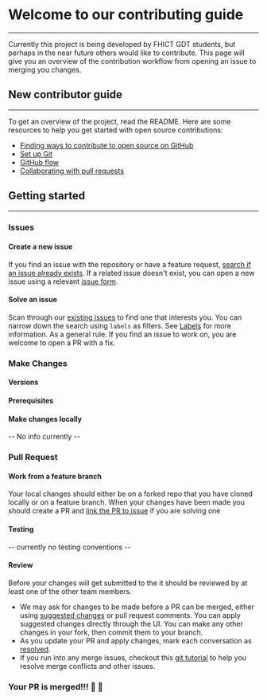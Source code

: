# Welcome to our contributing guide
---
Currently this project is being developed by FHICT GDT students, but perhaps in the near future others would like to contribute.
This page will give you an overview of the contribution workflow from opening an issue to merging you changes.

## New contributor guide
---
To get an overview of the project, read the README. Here are some resources to help you get started with open source contributions:

- [Finding ways to contribute to open source on GitHub](https://docs.github.com/en/get-started/exploring-projects-on-github/finding-ways-to-contribute-to-open-source-on-github)
- [Set up Git](https://docs.github.com/en/get-started/quickstart/set-up-git)
- [GitHub flow](https://docs.github.com/en/get-started/quickstart/github-flow)
- [Collaborating with pull requests](https://docs.github.com/en/github/collaborating-with-pull-requests)

## Getting started
---
### Issues
#### Create a new issue

If you find an issue with the repository or have a feature request, [search if an issue already exists](https://docs.github.com/en/github/searching-for-information-on-github/searching-on-github/searching-issues-and-pull-requests#search-by-the-title-body-or-comments). If a related issue doesn't exist, you can open a new issue using a relevant [issue form](https://github.com/github/docs/issues/new/choose).

#### Solve an issue

Scan through our [existing issues](https://github.com/Extiriority/Industry-Project-9/issues) to find one that interests you. You can narrow down the search using `labels` as filters. See [Labels](/contributing/how-to-use-labels.md) for more information. As a general rule. If you find an issue to work on, you are welcome to open a PR with a fix.
### Make Changes
#### Versions

#### Prerequisites 

#### Make changes locally
-- No info currently --


### Pull Request
#### Work from a feature branch
Your local changes should either be on a forked repo that you have cloned locally or on a feature branch.
When your changes have been made you should create a PR and [link the PR to issue](https://docs.github.com/en/issues/tracking-your-work-with-issues/linking-a-pull-request-to-an-issue) if you are solving one
#### Testing
-- currently no testing conventions --

#### Review
Before your changes will get submitted to the it should be reviewed by at least one of the other team members.

- We may ask for changes to be made before a PR can be merged, either using [suggested changes](https://docs.github.com/en/github/collaborating-with-issues-and-pull-requests/incorporating-feedback-in-your-pull-request) or pull request comments. You can apply suggested changes directly through the UI. You can make any other changes in your fork, then commit them to your branch.
- As you update your PR and apply changes, mark each conversation as [resolved](https://docs.github.com/en/github/collaborating-with-issues-and-pull-requests/commenting-on-a-pull-request#resolving-conversations).
- If you run into any merge issues, checkout this [git tutorial](https://lab.github.com/githubtraining/managing-merge-conflicts) to help you resolve merge conflicts and other issues.

### Your PR is merged!!! :partying_face: :partying_face:

